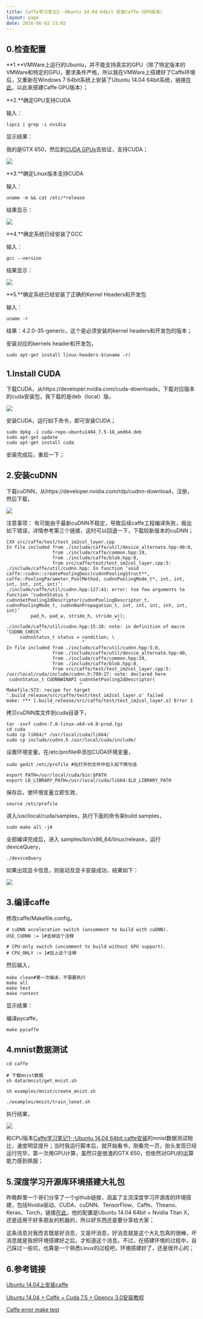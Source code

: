 ```yaml
---
title: Caffe学习笔记2--Ubuntu 14.04 64bit 安装Caffe（GPU版本）
layout: page
date: 2016-06-02 23:02
---
```


## 0.检查配置 ##

**1.**VMWare上运行的Ubuntu，并不能支持真实的GPU（除了特定版本的VMWare和特定的GPU，要求条件严格，所以我在VMWare上搭建好了Caffe环境后，又重新在Windows 7 64bit系统上安装了Ubuntu 14.04 64bit系统，链接[在此](http://www.cnblogs.com/zhbzz2007/p/5493395.html)，以此来搭建Caffe GPU版本）；

**2.**确定GPU支持CUDA

输入：

    lspci | grep -i nvidia

显示结果：


我的是GTX 650，然后到[CUDA GPUs](http://developer.nvidia.com/cuda-gpus)去验证，支持CUDA；

![](http://i.imgur.com/jdsEp5g.png)

**3.**确定Linux版本支持CUDA

输入：

    uname -m && cat /etc/*release

结果显示：

![](http://i.imgur.com/l8caf7X.png)

**4.**确定系统已经安装了GCC

输入：

    gcc --version

结果显示：

![](http://i.imgur.com/INqTjG2.png)

**5.**确定系统已经安装了正确的Kernel Headers和开发包

输入：

    uname -r

结果：4.2.0-35-generic，这个是必须安装的kernel headers和开发包的版本；

安装对应的kernels header和开发包，

    sudo apt-get install linux-headers-$(uname -r)

## 1.Install CUDA ##

下载CUDA，从https://developer.nvidia.com/cuda-downloads，下载对应版本的cuda安装包，我下载的是deb（local）版，

![](http://i.imgur.com/x5ESO9S.png)

安装CUDA，运行如下命令，即可安装CUDA；

    sudo dpkg -i cuda-repo-ubuntu1404_7.5-18_amd64.deb
    sudo apt-get update
    sudo apt-get install cuda

安装完成后，重启一下；

## 2.安装cuDNN ##

下载cuDNN，从https://developer.nvidia.com/rdp/cudnn-download，注册，然后下载，

![](http://i.imgur.com/9mNyhaC.png)

注意事项：
有可能由于最新cuDNN不稳定，导致后续caffe工程编译失败，报出如下错误，详情参考第三个链接，这时可以回退一下，下载较新版本的cuDNN；

    CXX src/caffe/test/test_im2col_layer.cpp
    In file included from ./include/caffe/util/device_alternate.hpp:40:0,
                     from ./include/caffe/common.hpp:19,
                     from ./include/caffe/blob.hpp:8,
                     from src/caffe/test/test_im2col_layer.cpp:5:
    ./include/caffe/util/cudnn.hpp: In function ‘void caffe::cudnn::createPoolingDesc(cudnnPoolingStruct**, caffe::PoolingParameter_PoolMethod, cudnnPoolingMode_t*, int, int, int, int, int, int)’:
    ./include/caffe/util/cudnn.hpp:127:41: error: too few arguments to function ‘cudnnStatus_t cudnnSetPooling2dDescriptor(cudnnPoolingDescriptor_t, cudnnPoolingMode_t, cudnnNanPropagation_t, int, int, int, int, int, int)’
             pad_h, pad_w, stride_h, stride_w));
                                             ^
    ./include/caffe/util/cudnn.hpp:15:28: note: in definition of macro ‘CUDNN_CHECK’
         cudnnStatus_t status = condition; \
                                ^
    In file included from ./include/caffe/util/cudnn.hpp:5:0,
                     from ./include/caffe/util/device_alternate.hpp:40,
                     from ./include/caffe/common.hpp:19,
                     from ./include/caffe/blob.hpp:8,
                     from src/caffe/test/test_im2col_layer.cpp:5:
    /usr/local/cuda/include/cudnn.h:799:27: note: declared here
     cudnnStatus_t CUDNNWINAPI cudnnSetPooling2dDescriptor(
                               ^
    Makefile:572: recipe for target '.build_release/src/caffe/test/test_im2col_layer.o' failed
    make: *** [.build_release/src/caffe/test/test_im2col_layer.o] Error 1

拷贝cuDNN库文件到cuda目录下，

    tar -zxvf cudnn-7.0-linux-x64-v4.0-prod.tgz
    cd cuda
    sudo cp lib64/* /usr/local/cuda/lib64/
    sudo cp include/cudnn.h /usr/local/cuda/include/

设置环境变量，在/etc/profile中添加CUDA环境变量，

    sudo gedit /etc/profile #在打开的文件中加入如下两句话

    export PATH=/usr/local/cuda/bin:$PATH
    export LD_LIBRARY_PATH=/usr/local/cuda/lib64:$LD_LIBRARY_PATH

保存后，使环境变量立即生效，

    source /etc/profile

进入/usr/local/cuda/samples，执行下面的命令来build samples，

    sudo make all -j4

全部编译完成后，进入 samples/bin/x86_64/linux/release，运行deviceQuery，

    ./deviceQuery

如果出现显卡信息，则驱动及显卡安装成功，结果如下：

![](http://images2015.cnblogs.com/blog/668850/201605/668850-20160515201137430-749988136.png)

## 3.编译caffe ##

修改caffe/Makefile.config，

    # cuDNN acceleration switch (uncomment to build with cuDNN).
    USE_CUDNN := 1#去掉这个注释

    # CPU-only switch (uncomment to build without GPU support).
    # CPU_ONLY := 1#加上这个注释

然后输入，

    make clean#第一次编译，不需要执行
    make all
    make test
    make runtest

显示结果：


编译pycaffe，

    make pycaffe

## 4.mnist数据测试 ##

    cd caffe

    # 下载mnist数据
    sh data/mnist/get_mnist.sh

    sh examples/mnist/create_mnist.sh

    ./examples/mnist/train_lenet.sh

执行结果，

![](http://images2015.cnblogs.com/blog/668850/201605/668850-20160515202055195-1470988466.png)

和CPU版本[Caffe学习笔记1--Ubuntu 14.04 64bit caffe安装](http://www.cnblogs.com/zhbzz2007/p/5479181.html)的mnist数据测试相比，速度明显提升；当时我运行脚本后，就开始看书，刚看完一页，抬头发现已经运行完毕，第一次用GPU计算，虽然只是很渣的GTX 650，但依然对GPU的运算能力感到佩服；

## 5.深度学习开源库环境搭建大礼包 ##

昨晚群里一个哥们分享了一个github链接，涵盖了主流深度学习开源库的环境搭建，包括Nvidia驱动、CUDA、cuDNN、TensorFlow、Caffe、Theano、Keras、Torch，链接[在此](https://github.com/saiprashanths/dl-setup)，他的配置是Ubuntu 14.04 64bit + Nvidia Titan X，还是适用于好多朋友的机器的，所以好东西还是要分享给大家；

这条消息对我而言既是好消息，又是坏消息，好消息就是这个大礼包真的很棒，坏消息就是我把环境搭建好之后，才知道这个消息。不过，在搭建环境的过程中，自己踩过一些坑，也算是一个熟悉Linux的过程吧，环境搭建好了，还是很开心的；


## 6.参考链接 ##

[Ubuntu 14.04上安装caffe](http://www.cnblogs.com/wm123/p/5385940.html)

[Ubuntu 14.04 + Caffe + Cuda 7.5 + Opencv 3.0安装教程](http://blog.csdn.net/u013915633/article/details/49867947)

[Caffe error make test](http://stackoverflow.com/questions/36637923/caffe-error-make-test)

